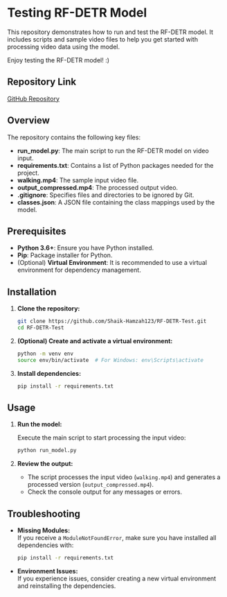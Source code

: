 # Testing RF-DETR Model

This repository demonstrates how to run and test the RF-DETR model. It includes scripts and sample video files to help you get started with processing video data using the model.

Enjoy testing the RF-DETR model! :) 

## Repository Link

[GitHub Repository](https://github.com/Shaik-Hamzah123/RF-DETR-Test)

## Overview

The repository contains the following key files:
- **run_model.py**: The main script to run the RF-DETR model on video input.
- **requirements.txt**: Contains a list of Python packages needed for the project.
- **walking.mp4**: The sample input video file.
- **output_compressed.mp4**: The processed output video.
- **.gitignore**: Specifies files and directories to be ignored by Git.
- **classes.json**: A JSON file containing the class mappings used by the model.

## Prerequisites

- **Python 3.6+**: Ensure you have Python installed.
- **Pip**: Package installer for Python.
- (Optional) **Virtual Environment**: It is recommended to use a virtual environment for dependency management.

## Installation

1. **Clone the repository:**

   ```bash
   git clone https://github.com/Shaik-Hamzah123/RF-DETR-Test.git
   cd RF-DETR-Test
   ```

2. **(Optional) Create and activate a virtual environment:**

   ```bash
   python -m venv env
   source env/bin/activate  # For Windows: env\Scripts\activate
   ```

3. **Install dependencies:**

   ```bash
   pip install -r requirements.txt
   ```

## Usage

1. **Run the model:**

   Execute the main script to start processing the input video:

   ```bash
   python run_model.py
   ```

2. **Review the output:**

   - The script processes the input video (`walking.mp4`) and generates a processed version (`output_compressed.mp4`).
   - Check the console output for any messages or errors.

## Troubleshooting

- **Missing Modules:**  
  If you receive a `ModuleNotFoundError`, make sure you have installed all dependencies with:
  
  ```bash
  pip install -r requirements.txt
  ```

- **Environment Issues:**  
  If you experience issues, consider creating a new virtual environment and reinstalling the dependencies.
